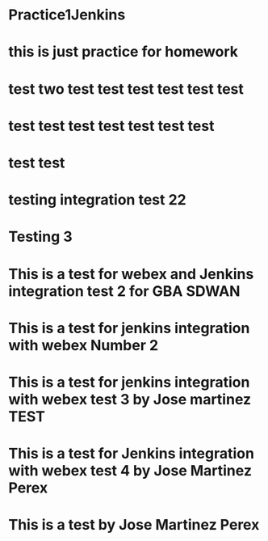# Practice1Jenkins
# this is just practice for homework
# test two test test test test test test
# test test test test test test test
# test test
# testing integration test 22
# Testing 3
# This is a test for webex and Jenkins integration test 2 for GBA SDWAN
# This is a test for jenkins integration with webex Number 2
# This is a test for jenkins integration with webex test 3 by Jose martinez TEST
# This is a test for Jenkins integration with webex test 4 by Jose Martinez Perex
# This is a test by Jose Martinez Perex
